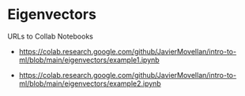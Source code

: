 # Eigenvectors


URLs to Collab Notebooks


* 	<https://colab.research.google.com/github/JavierMovellan/intro-to-ml/blob/main/eigenvectors/example1.ipynb> 

* 	<https://colab.research.google.com/github/JavierMovellan/intro-to-ml/blob/main/eigenvectors/example2.ipynb>